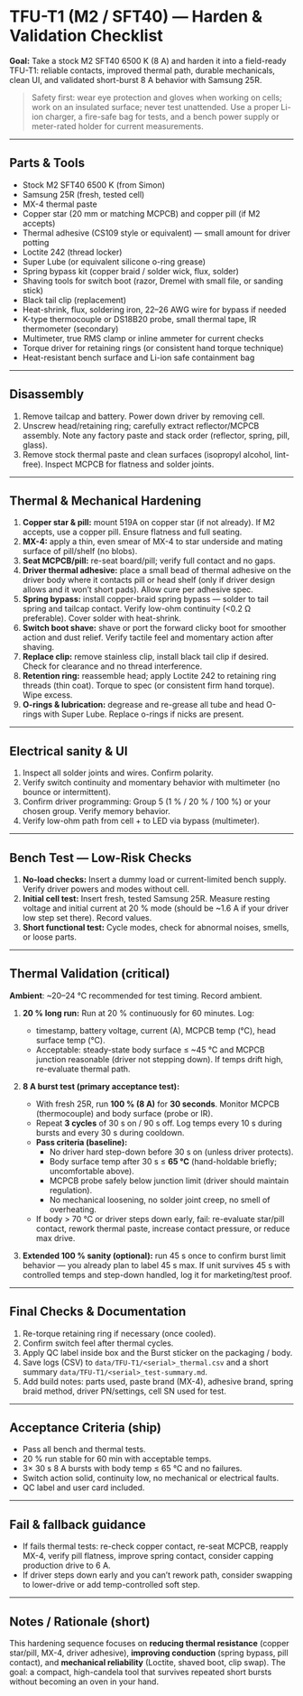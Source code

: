 # TFU-T1 (M2 / SFT40) — Harden & Validation Checklist

**Goal:** Take a stock M2 SFT40 6500 K (8 A) and harden it into a field-ready TFU-T1: reliable contacts, improved thermal path, durable mechanicals, clean UI, and validated short-burst 8 A behavior with Samsung 25R.

> Safety first: wear eye protection and gloves when working on cells; work on an insulated surface; never test unattended. Use a proper Li-ion charger, a fire-safe bag for tests, and a bench power supply or meter-rated holder for current measurements.

---

## Parts & Tools
- Stock M2 SFT40 6500 K (from Simon)  
- Samsung 25R (fresh, tested cell)  
- MX-4 thermal paste  
- Copper star (20 mm or matching MCPCB) and copper pill (if M2 accepts)  
- Thermal adhesive (CS109 style or equivalent) — small amount for driver potting  
- Loctite 242 (thread locker)  
- Super Lube (or equivalent silicone o-ring grease)  
- Spring bypass kit (copper braid / solder wick, flux, solder)  
- Shaving tools for switch boot (razor, Dremel with small file, or sanding stick)  
- Black tail clip (replacement)  
- Heat-shrink, flux, soldering iron, 22–26 AWG wire for bypass if needed  
- K-type thermocouple or DS18B20 probe, small thermal tape, IR thermometer (secondary)  
- Multimeter, true RMS clamp or inline ammeter for current checks  
- Torque driver for retaining rings (or consistent hand torque technique)  
- Heat-resistant bench surface and Li-ion safe containment bag

---

## Disassembly
1. Remove tailcap and battery. Power down driver by removing cell.  
2. Unscrew head/retaining ring; carefully extract reflector/MCPCB assembly. Note any factory paste and stack order (reflector, spring, pill, glass).  
3. Remove stock thermal paste and clean surfaces (isopropyl alcohol, lint-free). Inspect MCPCB for flatness and solder joints.

---

## Thermal & Mechanical Hardening
1. **Copper star & pill:** mount 519A on copper star (if not already). If M2 accepts, use a copper pill. Ensure flatness and full seating.  
2. **MX-4:** apply a thin, even smear of MX-4 to star underside and mating surface of pill/shelf (no blobs).  
3. **Seat MCPCB/pill:** re-seat board/pill; verify full contact and no gaps.  
4. **Driver thermal adhesive:** place a small bead of thermal adhesive on the driver body where it contacts pill or head shelf (only if driver design allows and it won’t short pads). Allow cure per adhesive spec.  
5. **Spring bypass:** install copper-braid spring bypass — solder to tail spring and tailcap contact. Verify low-ohm continuity (<0.2 Ω preferable). Cover solder with heat-shrink.  
6. **Switch boot shave:** shave or port the forward clicky boot for smoother action and dust relief. Verify tactile feel and momentary action after shaving.  
7. **Replace clip:** remove stainless clip, install black tail clip if desired. Check for clearance and no thread interference.  
8. **Retention ring:** reassemble head; apply Loctite 242 to retaining ring threads (thin coat). Torque to spec (or consistent firm hand torque). Wipe excess.  
9. **O-rings & lubrication:** degrease and re-grease all tube and head O-rings with Super Lube. Replace o-rings if nicks are present.

---

## Electrical sanity & UI
1. Inspect all solder joints and wires. Confirm polarity.  
2. Verify switch continuity and momentary behavior with multimeter (no bounce or intermittent).  
3. Confirm driver programming: Group 5 (1 % / 20 % / 100 %) or your chosen group. Verify memory behavior.  
4. Verify low-ohm path from cell + to LED via bypass (multimeter).

---

## Bench Test — Low-Risk Checks
1. **No-load checks:** Insert a dummy load or current-limited bench supply. Verify driver powers and modes without cell.  
2. **Initial cell test:** Insert fresh, tested Samsung 25R. Measure resting voltage and initial current at 20 % mode (should be ~1.6 A if your driver low step set there). Record values.
3. **Short functional test:** Cycle modes, check for abnormal noises, smells, or loose parts.

---

## Thermal Validation (critical)
**Ambient**: ~20–24 °C recommended for test timing. Record ambient.

1. **20 % long run:** Run at 20 % continuously for 60 minutes. Log:
   - timestamp, battery voltage, current (A), MCPCB temp (°C), head surface temp (°C).
   - Acceptable: steady-state body surface ≤ ~45 °C and MCPCB junction reasonable (driver not stepping down). If temps drift high, re-evaluate thermal path.

2. **8 A burst test (primary acceptance test):**  
   - With fresh 25R, run **100 % (8 A)** for **30 seconds**. Monitor MCPCB (thermocouple) and body surface (probe or IR).  
   - Repeat **3 cycles** of 30 s on / 90 s off. Log temps every 10 s during bursts and every 30 s during cooldown.  
   - **Pass criteria (baseline):**
     - No driver hard step-down before 30 s on (unless driver protects).  
     - Body surface temp after 30 s ≤ **65 °C** (hand-holdable briefly; uncomfortable above).  
     - MCPCB probe safely below junction limit (driver should maintain regulation).  
     - No mechanical loosening, no solder joint creep, no smell of overheating.
   - If body > 70 °C or driver steps down early, fail: re-evaluate star/pill contact, rework thermal paste, increase contact pressure, or reduce max drive.

3. **Extended 100 % sanity (optional):** run 45 s once to confirm burst limit behavior — you already plan to label 45 s max. If unit survives 45 s with controlled temps and step-down handled, log it for marketing/test proof.

---

## Final Checks & Documentation
1. Re-torque retaining ring if necessary (once cooled).  
2. Confirm switch feel after thermal cycles.  
3. Apply QC label inside box and the Burst sticker on the packaging / body.  
4. Save logs (CSV) to `data/TFU-T1/<serial>_thermal.csv` and a short summary `data/TFU-T1/<serial>_test-summary.md`.  
5. Add build notes: parts used, paste brand (MX-4), adhesive brand, spring braid method, driver PN/settings, cell SN used for test.

---

## Acceptance Criteria (ship)
- Pass all bench and thermal tests.  
- 20 % run stable for 60 min with acceptable temps.  
- 3× 30 s 8 A bursts with body temp ≤ 65 °C and no failures.  
- Switch action solid, continuity low, no mechanical or electrical faults.  
- QC label and user card included.

---

## Fail & fallback guidance
- If fails thermal tests: re-check copper contact, re-seat MCPCB, reapply MX-4, verify pill flatness, improve spring contact, consider capping production drive to 6 A.  
- If driver steps down early and you can’t rework path, consider swapping to lower-drive or add temp-controlled soft step.

---

## Notes / Rationale (short)
This hardening sequence focuses on **reducing thermal resistance** (copper star/pill, MX-4, driver adhesive), **improving conduction** (spring bypass, pill contact), and **mechanical reliability** (Loctite, shaved boot, clip swap). The goal: a compact, high-candela tool that survives repeated short bursts without becoming an oven in your hand.

